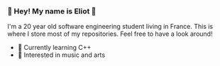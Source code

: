 ### :herb: Hey! My name is Eliot :wave:

I'm a 20 year old software engineering student living in France. This is where I store most of my repositories. Feel free to have a look around!

- :seedling: Currently learning C++
- :open_book: Interested in music and arts

<!--
**verdiur/verdiur** is a ✨ _special_ ✨ repository because its `README.md` (this file) appears on your GitHub profile.

Here are some ideas to get you started:

- 🔭 I’m currently working on ...
- 🌱 I’m currently learning ...
- 👯 I’m looking to collaborate on ...
- 🤔 I’m looking for help with ...
- 💬 Ask me about ...
- 📫 How to reach me: ...
- 😄 Pronouns: ...
- ⚡ Fun fact: ...
-->
